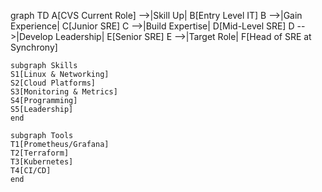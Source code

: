 graph TD
    A[CVS Current Role] -->|Skill Up| B[Entry Level IT]
    B -->|Gain Experience| C[Junior SRE]
    C -->|Build Expertise| D[Mid-Level SRE]
    D -->|Develop Leadership| E[Senior SRE]
    E -->|Target Role| F[Head of SRE at Synchrony]

    subgraph Skills
    S1[Linux & Networking]
    S2[Cloud Platforms]
    S3[Monitoring & Metrics]
    S4[Programming]
    S5[Leadership]
    end

    subgraph Tools
    T1[Prometheus/Grafana]
    T2[Terraform]
    T3[Kubernetes]
    T4[CI/CD]
    end

